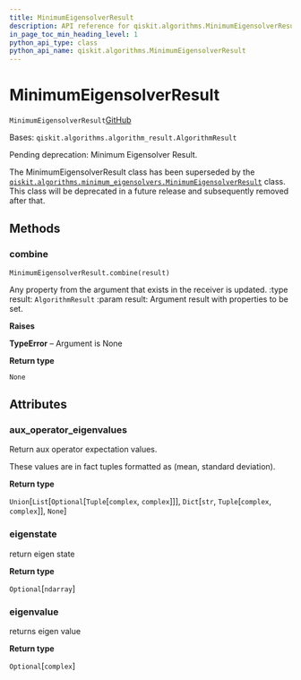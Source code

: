 ```yaml
---
title: MinimumEigensolverResult
description: API reference for qiskit.algorithms.MinimumEigensolverResult
in_page_toc_min_heading_level: 1
python_api_type: class
python_api_name: qiskit.algorithms.MinimumEigensolverResult
---
```


# MinimumEigensolverResult

<span id="qiskit.algorithms.MinimumEigensolverResult" />

`MinimumEigensolverResult`[GitHub](https://github.com/qiskit/qiskit/tree/stable/0.39/qiskit/algorithms/minimum_eigen_solvers/minimum_eigen_solver.py "view source code")

Bases: `qiskit.algorithms.algorithm_result.AlgorithmResult`

Pending deprecation: Minimum Eigensolver Result.

The MinimumEigensolverResult class has been superseded by the [`qiskit.algorithms.minimum_eigensolvers.MinimumEigensolverResult`](qiskit.algorithms.minimum_eigensolvers.MinimumEigensolverResult "qiskit.algorithms.minimum_eigensolvers.MinimumEigensolverResult") class. This class will be deprecated in a future release and subsequently removed after that.

## Methods

### combine

<span id="qiskit.algorithms.MinimumEigensolverResult.combine" />

`MinimumEigensolverResult.combine(result)`

Any property from the argument that exists in the receiver is updated. :type result: `AlgorithmResult` :param result: Argument result with properties to be set.

**Raises**

**TypeError** – Argument is None

**Return type**

`None`

## Attributes

<span id="qiskit.algorithms.MinimumEigensolverResult.aux_operator_eigenvalues" />

### aux\_operator\_eigenvalues

Return aux operator expectation values.

These values are in fact tuples formatted as (mean, standard deviation).

**Return type**

`Union`\[`List`\[`Optional`\[`Tuple`\[`complex`, `complex`]]], `Dict`\[`str`, `Tuple`\[`complex`, `complex`]], `None`]

<span id="qiskit.algorithms.MinimumEigensolverResult.eigenstate" />

### eigenstate

return eigen state

**Return type**

`Optional`\[`ndarray`]

<span id="qiskit.algorithms.MinimumEigensolverResult.eigenvalue" />

### eigenvalue

returns eigen value

**Return type**

`Optional`\[`complex`]

